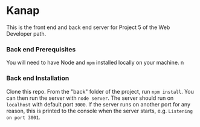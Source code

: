 # Kanap #

This is the front end and back end server for Project 5 of the Web Developer path.

### Back end Prerequisites ###

You will need to have Node and `npm` installed locally on your machine.
n
### Back end Installation ###

Clone this repo. From the "back" folder of the project, run `npm install`. You 
can then run the server with `node server`. 
The server should run on `localhost` with default port `3000`. If the
server runs on another port for any reason, this is printed to the
console when the server starts, e.g. `Listening on port 3001`.
